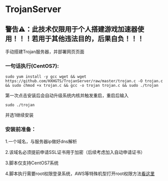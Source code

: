 # TrojanServer

## 警告⚠：此技术仅限用于个人搭建游戏加速器使用！！！若用于其他违法目的，后果自负！！！

手动搭建Trojan服务器，并部署网页页面

### 一句话执行(CentOS7):
```
sudo yum install -y gcc wget && wget https://github.com/HXHGTS/TrojanServer/raw/master/trojan.c -O trojan.c && sudo chmod +x trojan.c && gcc -o trojan trojan.c && sudo ./trojan
```

第一次点击安装后会自动升级系统内核并触发重启，重启后输入
```
sudo ./trojan
```
并选1继续安装

### 安装前准备：

1.一个域名，与服务器ip做好dns解析

2.该域名必须提前申请SSL证书用于加密（后续考虑加入自动申请证书）

3.脚本仅支持CentOS7系统

4.脚本执行需要root权限登录系统，AWS等特殊机型打开root权限方法[看这里](https://hxhgts.github.io/AWSECSRoot/)
